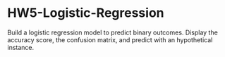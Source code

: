 # HW5-Logistic-Regression
Build a logistic regression model to predict binary outcomes. Display the accuracy score, the confusion matrix, and predict with an hypothetical instance.
